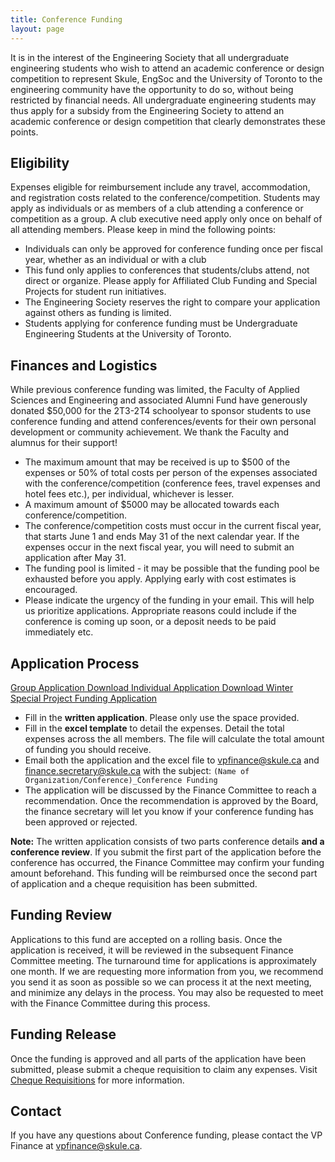 ```yaml
---
title: Conference Funding
layout: page
---
```


It is in the interest of the Engineering Society that all undergraduate engineering students who wish to attend an academic conference or design competition to represent Skule, EngSoc and the University of Toronto to the engineering community have the opportunity to do so, without being restricted by financial needs. All undergraduate engineering students may thus apply for a subsidy from the Engineering Society to attend an academic conference or design competition that clearly demonstrates these points.

## Eligibility

Expenses eligible for reimbursement include any travel, accommodation, and registration costs related to the conference/competition. Students may apply as individuals or as members of a club attending a conference or competition as a group. A club executive need apply only once on behalf of all attending members. Please keep in mind the following points:

- Individuals can only be approved for conference funding once per fiscal year, whether as an individual or with a club
- This fund only applies to conferences that students/clubs attend, not direct or organize. Please apply for Affiliated Club Funding and Special Projects for student run initiatives.
- The Engineering Society reserves the right to compare your application against others as funding is limited.
- Students applying for conference funding must be Undergraduate Engineering Students at the University of Toronto.

## Finances and Logistics

While previous conference funding was limited, the Faculty of Applied Sciences and Engineering and associated Alumni Fund have generously donated $50,000 for the 2T3-2T4 schoolyear to sponsor students to use conference funding and attend conferences/events for their own personal development or community achievement. We thank the Faculty and alumnus for their support!

- The maximum amount that may be received is up to $500 of the expenses or 50% of total costs per person of the expenses associated with the conference/competition (conference fees, travel expenses and hotel fees etc.), per individual, whichever is lesser.
- A maximum amount of $5000 may be allocated towards each conference/competition.
- The conference/competition costs must occur in the current fiscal year, that starts June 1 and ends May 31 of the next calendar year. If the expenses occur in the next fiscal year, you will need to submit an application after May 31.
- The funding pool is limited - it may be possible that the funding pool be exhausted before you apply. Applying early with cost estimates is encouraged.
- Please indicate the urgency of the funding in your email. This will help us prioritize applications. Appropriate reasons could include if the conference is coming up soon, or a deposit needs to be paid immediately etc.

## Application Process 

<a class="button is-primary" href="/finances/applications/Conference-Funding-Application-2T3-2T4-Group.xlsx" download> Group Application Download </a>
<a class="button is-primary" href="/finances/applications/Conference-Funding-Application-2T3-2T4-Individual.xlsx" download> Individual Application Download </a>
<a class="button is-danger" href="https://docs.google.com/forms/u/2/d/e/1FAIpQLSc-rONEqG6p9s-P5y7LsPGavkY9m00JPIh_ktQBzTZ3OpNcLw/viewform"> Winter Special Project Funding Application </a>

- Fill in the **written application**. Please only use the space provided.
- Fill in the **excel template** to detail the expenses. Detail the total expenses across the all members. The file will calculate the total amount of funding you should receive.
- Email both the application and the excel file to [vpfinance@skule.ca](mailto:vpfinance@skule.ca) and [finance.secretary@skule.ca](mailto:finance.secretary@skule.ca) with the subject: `(Name of Organization/Conference)_Conference Funding`
- The application will be discussed by the Finance Committee to reach a recommendation. Once the recommendation is approved by the Board, the finance secretary will let you know if your conference funding has been approved or rejected.

**Note:** The written application consists of two parts conference details **and a conference review**. If you submit the first part of the application before the conference has occurred, the Finance Committee may confirm your funding amount beforehand. This funding will be reimbursed once the second part of application and a cheque requisition has been submitted.

## Funding Review

Applications to this fund are accepted on a rolling basis. Once the application is received, it will be reviewed in the subsequent Finance Committee meeting. The turnaround time for applications is approximately one month. If we are requesting more information from you, we recommend you send it as soon as possible so we can process it at the next meeting, and minimize any delays in the process. You may also be requested to meet with the Finance Committee during this process.

## Funding Release

Once the funding is approved and all parts of the application have been submitted, please submit a cheque requisition to claim any expenses. Visit [Cheque Requisitions](/finances/cheque_requisitions) for more information.

## Contact

If you have any questions about Conference funding, please contact the VP Finance at [vpfinance@skule.ca](mailto:vpfinance@skule.ca).